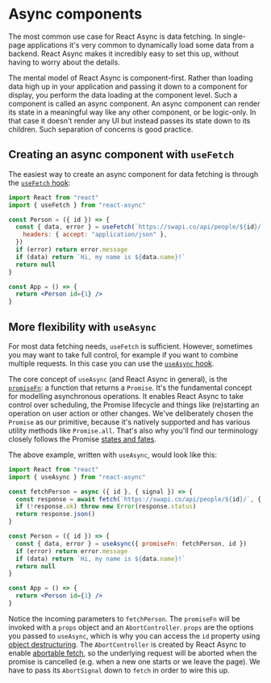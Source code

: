 # Async components

The most common use case for React Async is data fetching. In single-page applications it's very common to dynamically
load some data from a backend. React Async makes it incredibly easy to set this up, without having to worry about the
details.

The mental model of React Async is component-first. Rather than loading data high up in your application and passing it
down to a component for display, you perform the data loading at the component level. Such a component is called an
async component. An async component can render its state in a meaningful way like any other component, or be logic-only.
In that case it doesn't render any UI but instead passes its state down to its children. Such separation of concerns is
good practice.

## Creating an async component with `useFetch`

The easiest way to create an async component for data fetching is through the
[`useFetch` hook](../api/interfaces.md#usefetch-hook):

```jsx
import React from "react"
import { useFetch } from "react-async"

const Person = ({ id }) => {
  const { data, error } = useFetch(`https://swapi.co/api/people/${id}/`, {
    headers: { accept: "application/json" },
  })
  if (error) return error.message
  if (data) return `Hi, my name is ${data.name}!`
  return null
}

const App = () => {
  return <Person id={1} />
}
```

## More flexibility with `useAsync`

For most data fetching needs, `useFetch` is sufficient. However, sometimes you may want to take full control, for
example if you want to combine multiple requests. In this case you can use the
[`useAsync` hook](../api/interfaces.md#useasync-hook).

The core concept of `useAsync` (and React Async in general), is the [`promiseFn`](../api/options.md#promisefn): a
function that returns a `Promise`. It's the fundamental concept for modelling asynchronous operations. It enables React
Async to take control over scheduling, the Promise lifecycle and things like (re)starting an operation on user action or
other changes. We've deliberately chosen the `Promise` as our primitive, because it's natively supported and has various
utility methods like `Promise.all`. That's also why you'll find our terminology closely follows the Promise [states and
fates].

The above example, written with `useAsync`, would look like this:

```jsx
import React from "react"
import { useAsync } from "react-async"

const fetchPerson = async ({ id }, { signal }) => {
  const response = await fetch(`https://swapi.co/api/people/${id}/`, { signal })
  if (!response.ok) throw new Error(response.status)
  return response.json()
}

const Person = ({ id }) => {
  const { data, error } = useAsync({ promiseFn: fetchPerson, id })
  if (error) return error.message
  if (data) return `Hi, my name is ${data.name}!`
  return null
}

const App = () => {
  return <Person id={1} />
}
```

Notice the incoming parameters to `fetchPerson`. The `promiseFn` will be invoked with a `props` object and an
`AbortController`. `props` are the options you passed to `useAsync`, which is why you can access the `id` property
using [object destructuring]. The `AbortController` is created by React Async to enable [abortable fetch], so the
underlying request will be aborted when the promise is cancelled (e.g. when a new one starts or we leave the page). We
have to pass its `AbortSignal` down to `fetch` in order to wire this up.

[states and fates]: https://github.com/domenic/promises-unwrapping/blob/master/docs/states-and-fates.md
[object destructuring]: https://developer.mozilla.org/en-US/docs/Web/JavaScript/Reference/Operators/Destructuring_assignment#Object_destructuring
[abortable fetch]: https://developers.google.com/web/updates/2017/09/abortable-fetch
